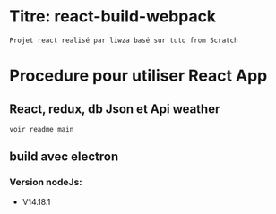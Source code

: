 # Titre: react-build-webpack
`Projet react realisé par liwza basé sur tuto from Scratch`

# Procedure pour utiliser React App
## React, redux, db Json et Api weather
`voir readme main`
## build avec electron

### Version nodeJs:
- V14.18.1

